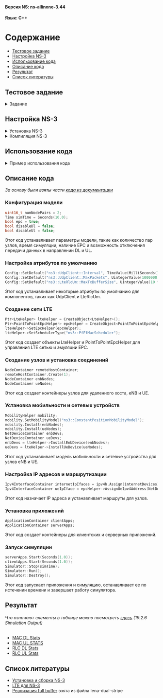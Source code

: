#### Версия NS: ns-allinone-3.44
#### Язык: C++

# Содержание
* [Тестовое задание](#task)
* [Настройка NS-3](#settings)
* [Использование кода](#usage)
* [Описание кода](#description)
* [Результат](#result)
* [Список литературы](#resource)

<a name=“task”><h2>Тестовое задание</h2></a>
<details><summary>Задание</summary>

* Установить NS-3 и скомпилировать.
* С помощью документации NS-3 сделать минимальный LTE сценарий:

    * Есть eNB и два абонента.
    * Траффик Full Buffer (пакеты идут в обе стороны бесконечно).
    * В LTE модуле сконфигурирован планировщик пакетов pf-ff-mac-scheduler.
    * В LTE модуле сконфигурирован вывод ключевых характеристик с Rlc и MAC уровня.
  
* Запустить сценарий и получить вывод ключевых характеристик.

**Основное задание**
Написать скрипт, который по полученному выводу ключевых характеристик с Rlc уровня 
посчитает Throughput в DL и в UL для каждого пользователя отдельно и выведет его на экран.

</details>

<a name=“settings”><h2>Настройка NS-3</h2></a>
<details><summary> Установка NS-3</summary>
  
* Скачать архив: https://www.nsnam.org/releases/latest
* Распаковать архив в удобную вам папку.
```Shell
tar xjf ns-allinone-3.44.tar.bz2
```
* Перейти в место распаковки
```Shell
cd ns-allinone-3.44/ns-3.44
```

</details>

<details><summary>Компиляция NS-3</summary>
  
* Чтобы настроить ns-3 с включенными примерами и тестами,
запустите следующую команду в главном каталоге ns-3
```Shell
./ns3 configure --enable-examples --enable-tests
```
* Затем создайте ns-3, выполнив следующую команду:
```Shell
./ns3 build
```
</details>

<a name="usage"><h2>Использование кода</h2></a>
<details><summary>Пример использования кода</summary>

* Файл Scenario.cc вставить в ns-3.44/scratch
* В папке ns-3.41 в терминале ввести:

```Shell
./ns3 run Scenario.cc
```

* После этого в папке ns-3.41 появятся следующие файлы:
    * DlMacStats.txt
    * DlRlcStats.txt
    * UlMacStats.txt
    * UlRlcStats.txt



</details>

<a name="description"><h2>Описание кода</h2></a>

*За основу были взяты части [кода из документации](https://www.nsnam.org/docs/models/html/lte-user.html#basic-simulation-program)*

### Конфигурация модели
```cpp
uint16_t numNodePairs = 2;
Time simTime = Seconds(10.0);
bool epc = true;
bool disableDl = false;
bool disableUl = false;
```
Этот код устанавливает параметры модели, такие как количество пар узлов, время симуляции, наличие EPC и возможность отключения передачи данных в направлении DL и UL.

### Настройка атрибутов по умолчанию
```cpp
Config::SetDefault("ns3::UdpClient::Interval", TimeValue(MilliSeconds(1)));
Config::SetDefault("ns3::UdpClient::MaxPackets", UintegerValue(1000000));
Config::SetDefault("ns3::LteRlcUm::MaxTxBufferSize", UintegerValue(10 * 1024));
```
Этот код устанавливает некоторые атрибуты по умолчанию для компонентов, таких как UdpClient и LteRlcUm.

### Создание сети LTE
```cpp
Ptr<LteHelper> lteHelper = CreateObject<LteHelper>();
Ptr<PointToPointEpcHelper> epcHelper = CreateObject<PointToPointEpcHelper>();
lteHelper->SetEpcHelper(epcHelper);
lteHelper->SetSchedulerType("ns3::PfFfMacScheduler");
```
Этот код создает объекты LteHelper и PointToPointEpcHelper для управления LTE сетью и эмуляции EPC.

### Создание узлов и установка соединений
```cpp
NodeContainer remoteHostContainer;
remoteHostContainer.Create(1);
NodeContainer enbNodes;
NodeContainer ueNodes;
```
Этот код создает контейнеры узлов для удаленного хоста, eNB и UE.

### Установка мобильности и сетевых устройств
```cpp
MobilityHelper mobility;
mobility.SetMobilityModel("ns3::ConstantPositionMobilityModel");
mobility.Install(enbNodes);
mobility.Install(ueNodes);
NetDeviceContainer enbDevs;
NetDeviceContainer ueDevs;
enbDevs = lteHelper->InstallEnbDevice(enbNodes);
ueDevs = lteHelper->InstallUeDevice(ueNodes);
```
Этот код устанавливает модель мобильности и сетевые устройства для узлов eNB и UE.

### Настройка IP адресов и маршрутизации
```cpp
Ipv4InterfaceContainer internetIpIfaces = ipv4h.Assign(internetDevices);
Ipv4InterfaceContainer ueIpIface = epcHelper->AssignUeIpv4Address(NetDeviceContainer(ueDevs));
```
Этот код назначает IP адреса и устанавливает маршруты для узлов.

### Установка приложений
```cpp
ApplicationContainer clientApps;
ApplicationContainer serverApps;
```
Этот код создает контейнеры для клиентских и серверных приложений.

### Запуск симуляции
```cpp
serverApps.Start(Seconds(1.0));
clientApps.Start(Seconds(1.0));
Simulator::Stop(simTime);
Simulator::Run();
Simulator::Destroy();
```
Этот код запускает приложения и симуляцию, останавливает ее по истечении времени и завершает работу симулятора.

<a name="result"><h2>Результат</h2></a>
###### Что означают элементы в таблице можно посмотреть [здесь](https://www.nsnam.org/docs/models/html/lte-user.html#simulation-output) (19.2.6 Simulation Output)
* [MAC DL Stats](source/DlMacStats.txt)
* [MAC UL STATS](source/UlMacStats.txt)
* [RLC DL Stats](source/DlRlcStats.txt)
* [RLC UL Stats](source/UlRlcStats.txt)

<a name="resource"><h2>Список литературы</h2></a>

* [Установка и сборка NS-3](https://www.nsnam.org/docs/release/3.41/tutorial/ns-3-tutorial.pdf)
* [LTE для NS-3](https://www.nsnam.org/docs/models/html/lte.html)
* [Реализация full buffer](https://www.nsnam.org/docs/release/3.17/doxygen/lena-dual-stripe_8cc.html) взята из файла lena-dual-stripe
